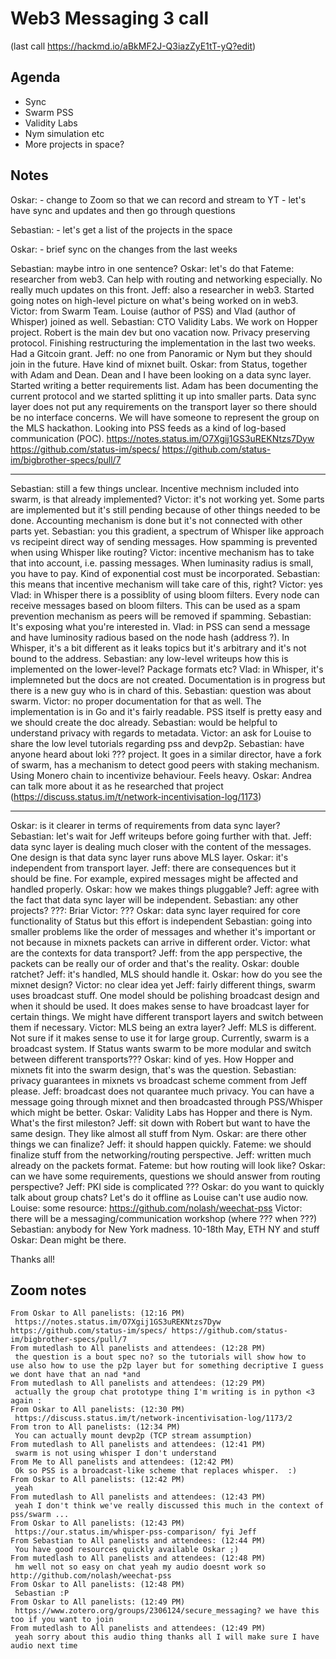 # Web3 Messaging 3 call

(last call https://hackmd.io/aBkMF2J-Q3iazZyE1tT-yQ?edit)

## Agenda

- Sync
- Swarm PSS
- Validity Labs
- Nym simulation etc
- More projects in space?

## Notes

Oskar:
    - change to Zoom so that we can record and stream to YT
    - let's have sync and updates and then go through questions

Sebastian:
    - let's get a list of the projects in the space

Oskar:
    - brief sync on the changes from the last weeks

Sebastian: maybe intro in one sentence?
Oskar: let's do that
Fateme: researcher from web3. Can help with routing and networking especially. No really much updates on this front.
Jeff: also a researcher in web3. Started going notes on high-level picture on what's being worked on in web3.
Victor: from Swarm Team. Louise (author of PSS) and Vlad (author of Whisper) joined as well.
Sebastian: CTO Validity Labs. We work on Hopper project. Robert is the main dev but ono vacation now. Privacy preserving protocol. Finishing restructuring the implementation in the last two weeks. Had a Gitcoin grant.
Jeff: no one from Panoramic or Nym but they should join in the future. Have kind of mixnet built. 
Oskar: from Status, together with Adam and Dean. Dean and I have been looking on a data sync layer. Started writing a better requirements list. Adam has been documenting the current protocol and we started splitting it up into smaller parts. Data sync layer does not put any requirements on the transport layer so there should be no interface concerns. We will have someone to represent the group on the MLS hackathon. Looking into PSS feeds as a kind of log-based communication (POC).
https://notes.status.im/O7Xgij1GS3uREKNtzs7Dyw 
https://github.com/status-im/specs/ 
https://github.com/status-im/bigbrother-specs/pull/7 

---

Sebastian: still a few things unclear. Incentive mechnism included into swarm, is that already implemented? 
Victor: it's not working yet. Some parts are implemented but it's still pending because of other things needed to be done. Accounting mechanism is done but it's not connected with other parts yet.
Sebastian: you this gradient, a spectrum of Whisper like approach vs recipeint direct way of sending messages. How spamming is prevented when using Whisper like routing?
Victor: incentive mechanism has to take that into account, i.e. passing messages. When luminasity radius is small, you have to pay. Kind of exponential cost must be incorporated.
Sebastian: this means that incentive mechanism will take care of this, right?
Victor: yes
Vlad: in Whisper there is a possiblity of using bloom filters. Every node can receive messages based on bloom filters. This can be used as a spam prevention mechanism as peers will be removed if spamming.
Sebastian: It's exposing what you're interested in.
Vlad: in PSS can send a message and have luminosity radious based on the node hash (address ?). In Whisper, it's a bit different as it leaks topics but it's arbitrary and it's not bound to the address.
Sebastian: any low-level writeups how this is implemented on the lower-level? Package formats etc?
Vlad: in Whisper, it's implemneted but the docs are not created. Documentation is in progress but there is a new guy who is in chard of this.
Sebastian: question was about swarm.
Victor: no proper documentation for that as well. The implementation is in Go and it's fairly readable. PSS itself is pretty easy and we should create the doc already.
Sebastian: would be helpful to understand privacy with regards to metadata.
Victor: an ask for Louise to share the low level tutorials regarding pss and devp2p.
Sebastian: have anyone heard about loki ??? project. It goes in a similar director, have a fork of swarm, has a mechanism to detect good peers with staking mechanism. Using Monero chain to incentivize behaviour. Feels heavy.
Oskar: Andrea can talk more about it as he researched that project (https://discuss.status.im/t/network-incentivisation-log/1173)

---

Oskar: is it clearer in terms of requirements from data sync layer?
Sebastian: let's wait for Jeff writeups before going further with that.
Jeff: data sync layer is dealing much closer with the content of the messages. One design is that data sync layer runs above MLS layer. 
Oskar: it's independent from transport layer.
Jeff: there are consequences but it should be fine. For example, expired messages might be affected and handled properly.
Oskar: how we makes things pluggable?
Jeff: agree with the fact that data sync layer will be independent.
Sebastian: any other projects?
???: Briar
Victor: ???
Oskar: data sync layer required for core functionality of Status but this effort is independent
Sebastian: going into smaller problems like the order of messages and whether it's important or not because in mixnets packets can arrive in different order.
Victor: what are the contexts for data transport?
Jeff: from the app perspective, the packets can be really our of order and that's the reality.
Oskar: double ratchet?
Jeff: it's handled, MLS should handle it.
Oskar: how do you see the mixnet design? 
Victor: no clear idea yet
Jeff: fairly different things, swarm uses broadcast stuff. One model should be polishing broadcast design and when it should be used. It does makes sense to have broadcast layer for certain things. We might have different transport layers and switch between them if necessary. 
Victor: MLS being an extra layer?
Jeff: MLS is different. Not sure if it makes sense to use it for large group. Currently, swarm is a broadcast system. If Status wants swarm to be more modular and switch between different transports???
Oskar: kind of yes. How Hopper and mixnets fit into the swarm design, that's was the question.
Sebastian: privacy guarantees in mixnets vs broadcast scheme comment from Jeff please.
Jeff: broadcast does not quarantee much privacy. You can have a message going through mixnet and then broadcasted through PSS/Whisper which might be better. 
Oskar: Validity Labs has Hopper and there is Nym. What's the first mileston? 
Jeff: sit down with Robert but want to have the same design. They like almost all stuff from Nym.
Oskar: are there other things we can finalize?
Jeff: it should happen quickly.
Fateme: we should finalize stuff from the networking/routing perspective.
Jeff: written much already on the packets format. 
Fateme: but how routing will look like?
Oskar: can we have some requirements, questions we should answer from routing perspective?
Jeff: PKI side is complicated ??? 
Oskar: do you want to quickly talk about group chats? Let's do it offline as Louise can't use audio now. Louise: some resource: https://github.com/nolash/weechat-pss
Victor: there will be a messaging/communication workshop (where ??? when ???)
Sebastian: anybody for New York madness. 10-18th May, ETH NY and stuff
Oskar: Dean might be there. 

Thanks all!

## Zoom notes
```
From Oskar to All panelists: (12:16 PM)
 https://notes.status.im/O7Xgij1GS3uREKNtzs7Dyw https://github.com/status-im/specs/ https://github.com/status-im/bigbrother-specs/pull/7 
From mutedlash to All panelists and attendees: (12:28 PM)
 the question is a bout spec no? so the tutorials will show how to use also how to use the p2p layer but for something decriptive I guess we dont have that an nad *and 
From mutedlash to All panelists and attendees: (12:29 PM)
 actually the group chat prototype thing I'm writing is in python <3 again : 
From Oskar to All panelists: (12:30 PM)
 https://discuss.status.im/t/network-incentivisation-log/1173/2 
From tron to All panelists: (12:34 PM)
 You can actually mount devp2p (TCP stream assumption) 
From mutedlash to All panelists and attendees: (12:41 PM)
 swarm is not using whisper I don't understand 
From Me to All panelists and attendees: (12:42 PM)
 Ok so PSS is a broadcast-like scheme that replaces whisper.  :) 
From Oskar to All panelists: (12:42 PM)
 yeah 
From mutedlash to All panelists and attendees: (12:43 PM)
 yeah I don't think we've really discussed this much in the context of pss/swarm ... 
From Oskar to All panelists: (12:43 PM)
 https://our.status.im/whisper-pss-comparison/ fyi Jeff 
From Sebastian to All panelists and attendees: (12:44 PM)
 You have good resources quickly available Oskar ;) 
From mutedlash to All panelists and attendees: (12:48 PM)
 hm well not so easy on chat yeah my audio doesnt work so http://github.com/nolash/weechat-pss 
From Oskar to All panelists: (12:48 PM)
 Sebastian :P 
From Oskar to All panelists: (12:49 PM)
 https://www.zotero.org/groups/2306124/secure_messaging? we have this too if you want to join 
From mutedlash to All panelists and attendees: (12:49 PM)
 yeah sorry about this audio thing thanks all I will make sure I have audio next time
 ```
